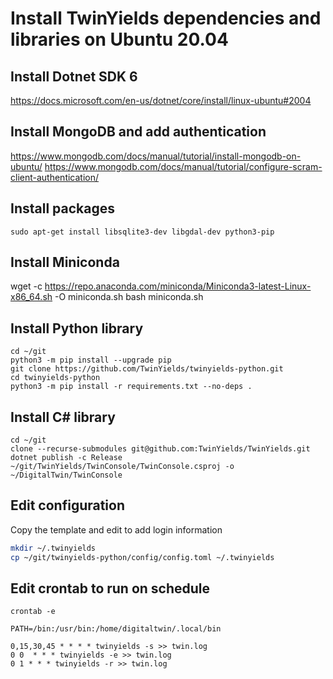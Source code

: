 
# Install TwinYields dependencies and libraries on Ubuntu 20.04

## Install Dotnet SDK 6

https://docs.microsoft.com/en-us/dotnet/core/install/linux-ubuntu#2004

## Install MongoDB and add authentication

https://www.mongodb.com/docs/manual/tutorial/install-mongodb-on-ubuntu/
https://www.mongodb.com/docs/manual/tutorial/configure-scram-client-authentication/


## Install packages

```
sudo apt-get install libsqlite3-dev libgdal-dev python3-pip
```

## Install Miniconda

wget -c https://repo.anaconda.com/miniconda/Miniconda3-latest-Linux-x86_64.sh -O miniconda.sh
bash miniconda.sh

## Install Python library

```
cd ~/git
python3 -m pip install --upgrade pip
git clone https://github.com/TwinYields/twinyields-python.git
cd twinyields-python
python3 -m pip install -r requirements.txt --no-deps .
```

## Install C# library

```
cd ~/git
clone --recurse-submodules git@github.com:TwinYields/TwinYields.git
dotnet publish -c Release ~/git/TwinYields/TwinConsole/TwinConsole.csproj -o ~/DigitalTwin/TwinConsole
```

## Edit configuration

Copy the template and edit to add login information

```bash
mkdir ~/.twinyields
cp ~/git/twinyields-python/config/config.toml ~/.twinyields
```

## Edit crontab  to run on schedule

`crontab -e`

```
PATH=/bin:/usr/bin:/home/digitaltwin/.local/bin

0,15,30,45 * * * * twinyields -s >> twin.log
0 0  * * * twinyields -e >> twin.log
0 1 * * * twinyields -r >> twin.log
```